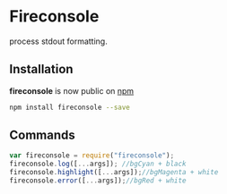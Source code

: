 # Fireconsole

process stdout formatting.

## Installation

**fireconsole** is now public on [npm](https://www.npmjs.com/)

```bash
npm install fireconsole --save
```

## Commands

```js
var fireconsole = require("fireconsole");
fireconsole.log([...args]); //bgCyan + black
fireconsole.highlight([...args]);//bgMagenta + white
fireconsole.error([...args]);//bgRed + white
```